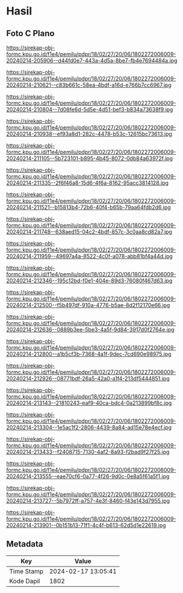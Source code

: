 # Hasil

## Foto C Plano

https://sirekap-obj-formc.kpu.go.id/f1e4/pemilu/pdpr/18/02/27/20/06/1802272006009-20240214-205906--d44fd0e7-443a-4d5a-8be7-fb4e7694484a.jpg

https://sirekap-obj-formc.kpu.go.id/f1e4/pemilu/pdpr/18/02/27/20/06/1802272006009-20240214-210621--c83b661c-58ea-4bdf-a16d-e766b7cc6967.jpg

https://sirekap-obj-formc.kpu.go.id/f1e4/pemilu/pdpr/18/02/27/20/06/1802272006009-20240214-210804--7d08fe6d-5d5e-4d51-bef3-b834a73638f9.jpg

https://sirekap-obj-formc.kpu.go.id/f1e4/pemilu/pdpr/18/02/27/20/06/1802272006009-20240214-210938--ef93a8d1-282c-4478-b53c-12615bc73613.jpg

https://sirekap-obj-formc.kpu.go.id/f1e4/pemilu/pdpr/18/02/27/20/06/1802272006009-20240214-211105--5b723101-b895-4b45-8072-0db84a63972f.jpg

https://sirekap-obj-formc.kpu.go.id/f1e4/pemilu/pdpr/18/02/27/20/06/1802272006009-20240214-211335--2f6f46a8-15d6-4f6a-8162-95acc3814128.jpg

https://sirekap-obj-formc.kpu.go.id/f1e4/pemilu/pdpr/18/02/27/20/06/1802272006009-20240214-211521--b15813b4-72b6-40f4-b65b-79aa64fdb2d6.jpg

https://sirekap-obj-formc.kpu.go.id/f1e4/pemilu/pdpr/18/02/27/20/06/1802272006009-20240214-211748--638aed15-04c2-4bdf-857c-3c0aa8cd82a7.jpg

https://sirekap-obj-formc.kpu.go.id/f1e4/pemilu/pdpr/18/02/27/20/06/1802272006009-20240214-211959--49697a4a-8522-4c0f-a078-abb81bf4a44d.jpg

https://sirekap-obj-formc.kpu.go.id/f1e4/pemilu/pdpr/18/02/27/20/06/1802272006009-20240214-212346--195c12bd-f0e1-404e-89d3-76080f467d63.jpg

https://sirekap-obj-formc.kpu.go.id/f1e4/pemilu/pdpr/18/02/27/20/06/1802272006009-20240214-212500--f5b497df-910a-4776-b5ae-8d2f12170e66.jpg

https://sirekap-obj-formc.kpu.go.id/f1e4/pemilu/pdpr/18/02/27/20/06/1802272006009-20240214-212636--0889b3ee-5be3-4a5f-9d84-3917d0f2764e.jpg

https://sirekap-obj-formc.kpu.go.id/f1e4/pemilu/pdpr/18/02/27/20/06/1802272006009-20240214-212800--a1b5cf3b-7368-4a1f-9dec-7cd690e98975.jpg

https://sirekap-obj-formc.kpu.go.id/f1e4/pemilu/pdpr/18/02/27/20/06/1802272006009-20240214-212926--08771bdf-26a5-42a0-a1f4-213df5444851.jpg

https://sirekap-obj-formc.kpu.go.id/f1e4/pemilu/pdpr/18/02/27/20/06/1802272006009-20240214-213143--21810243-eaf9-40ca-bdc4-0a213899bf8c.jpg

https://sirekap-obj-formc.kpu.go.id/f1e4/pemilu/pdpr/18/02/27/20/06/1802272006009-20240214-213304--1e5ac1f2-2806-4439-8a84-ad15e78e4ecf.jpg

https://sirekap-obj-formc.kpu.go.id/f1e4/pemilu/pdpr/18/02/27/20/06/1802272006009-20240214-213433--f2408715-7130-4af2-8a93-f2bad9f27f25.jpg

https://sirekap-obj-formc.kpu.go.id/f1e4/pemilu/pdpr/18/02/27/20/06/1802272006009-20240214-213555--eae70cf6-0a77-4f26-9d0c-0e8a5f61a5f1.jpg

https://sirekap-obj-formc.kpu.go.id/f1e4/pemilu/pdpr/18/02/27/20/06/1802272006009-20240214-213727--5b7972ff-a757-4e3f-8460-f43e143d7955.jpg

https://sirekap-obj-formc.kpu.go.id/f1e4/pemilu/pdpr/18/02/27/20/06/1802272006009-20240214-213901--0b151b13-71f1-4c4f-b613-62d5d1e22619.jpg


## Metadata

| Key        | Value               |
| ---------- | ------------------- |
| Time Stamp | 2024-02-17 13:05:41 |
| Kode Dapil | 1802                |



